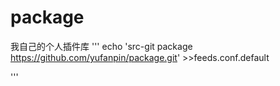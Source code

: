 # package
我自己的个人插件库
'''
echo 'src-git package https://github.com/yufanpin/package.git' >>feeds.conf.default

'''
